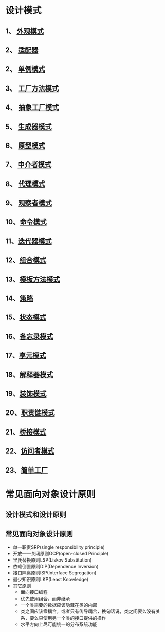 # 设计模式
## 1、 [外观模式](Proxy/README.md)
## 2、 [适配器](Proxy/README.md)
## 2、 [单例模式](Proxy/README.md)
## 3、 [工厂方法模式](Proxy/README.md)
## 4、 [抽象工厂模式](Proxy/README.md)
## 5、 [生成器模式](Proxy/README.md)
## 6、 [原型模式](Proxy/README.md)
## 7、 [中介者模式](Proxy/README.md)
## 8、 [代理模式](Proxy/README.md)
## 9、 [观察者模式](Proxy/README.md)
## 10、[命令模式](Proxy/README.md)
## 11、[迭代器模式](Proxy/README.md)
## 12、[组合模式](Proxy/README.md)
## 13、[模板方法模式](Proxy/README.md)
## 14、[策略](Proxy/README.md)
## 15、[状态模式](Proxy/README.md)
## 16、[备忘录模式](Proxy/README.md)
## 17、[享元模式](Proxy/README.md)
## 18、[解释器模式](Proxy/README.md)
## 19、[装饰模式](Proxy/README.md)
## 20、[职责链模式](Proxy/README.md)
## 21、[桥接模式](Proxy/README.md)
## 22、[访问者模式](Proxy/README.md)
## 23、[简单工厂](Proxy/README.md)
# 常见面向对象设计原则
## 设计模式和设计原则

## 常见面向对象设计原则
* 单一职责SRP(single responsibility principle)
* 开放——关闭原则OCP(open-closed Principle)
* 里氏替换原则LSP(Liskov Substitution)
* 依赖倒置原则DIP(Dependence Inversion)
* 接口隔离原则ISP(Interface Segregation)
* 最少知识原则LKP(Least Knowledge)
* 其它原则
  * 面向接口编程
  * 优先使用组合，而非继承
  * 一个类需要的数据应该隐藏在类的内部
  * 类之间应该零耦合，或者只有传导耦合，换句话说，类之间要么没有关系，要么只使用另一个类的接口提供的操作
  * 水平方向上尽可能统一的分布系统功能
